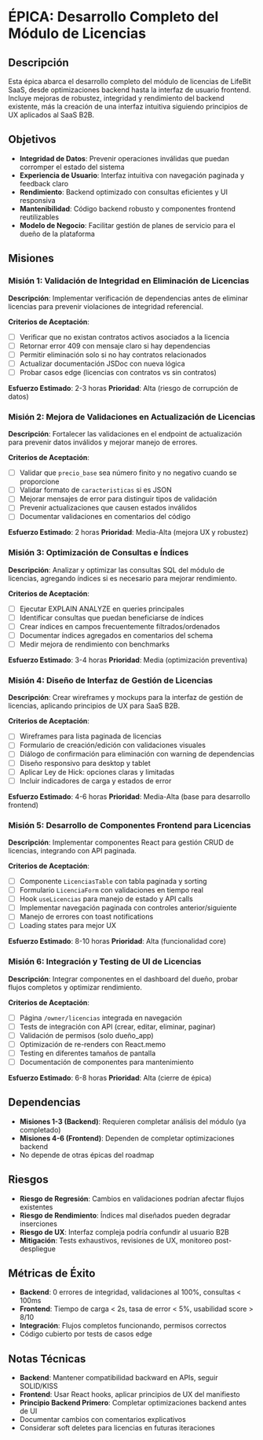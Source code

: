 # ÉPICA: Desarrollo Completo del Módulo de Licencias

## Descripción
Esta épica abarca el desarrollo completo del módulo de licencias de LifeBit SaaS, desde optimizaciones backend hasta la interfaz de usuario frontend. Incluye mejoras de robustez, integridad y rendimiento del backend existente, más la creación de una interfaz intuitiva siguiendo principios de UX aplicados al SaaS B2B.

## Objetivos
- **Integridad de Datos**: Prevenir operaciones inválidas que puedan corromper el estado del sistema
- **Experiencia de Usuario**: Interfaz intuitiva con navegación paginada y feedback claro
- **Rendimiento**: Backend optimizado con consultas eficientes y UI responsiva
- **Mantenibilidad**: Código backend robusto y componentes frontend reutilizables
- **Modelo de Negocio**: Facilitar gestión de planes de servicio para el dueño de la plataforma

## Misiones

### Misión 1: Validación de Integridad en Eliminación de Licencias
**Descripción**: Implementar verificación de dependencias antes de eliminar licencias para prevenir violaciones de integridad referencial.

**Criterios de Aceptación**:
- [ ] Verificar que no existan contratos activos asociados a la licencia
- [ ] Retornar error 409 con mensaje claro si hay dependencias
- [ ] Permitir eliminación solo si no hay contratos relacionados
- [ ] Actualizar documentación JSDoc con nueva lógica
- [ ] Probar casos edge (licencias con contratos vs sin contratos)

**Esfuerzo Estimado**: 2-3 horas
**Prioridad**: Alta (riesgo de corrupción de datos)

### Misión 2: Mejora de Validaciones en Actualización de Licencias
**Descripción**: Fortalecer las validaciones en el endpoint de actualización para prevenir datos inválidos y mejorar manejo de errores.

**Criterios de Aceptación**:
- [ ] Validar que `precio_base` sea número finito y no negativo cuando se proporcione
- [ ] Validar formato de `caracteristicas` si es JSON
- [ ] Mejorar mensajes de error para distinguir tipos de validación
- [ ] Prevenir actualizaciones que causen estados inválidos
- [ ] Documentar validaciones en comentarios del código

**Esfuerzo Estimado**: 2 horas
**Prioridad**: Media-Alta (mejora UX y robustez)

### Misión 3: Optimización de Consultas e Índices
**Descripción**: Analizar y optimizar las consultas SQL del módulo de licencias, agregando índices si es necesario para mejorar rendimiento.

**Criterios de Aceptación**:
- [ ] Ejecutar EXPLAIN ANALYZE en queries principales
- [ ] Identificar consultas que puedan beneficiarse de índices
- [ ] Crear índices en campos frecuentemente filtrados/ordenados
- [ ] Documentar índices agregados en comentarios del schema
- [ ] Medir mejora de rendimiento con benchmarks

**Esfuerzo Estimado**: 3-4 horas
**Prioridad**: Media (optimización preventiva)

### Misión 4: Diseño de Interfaz de Gestión de Licencias
**Descripción**: Crear wireframes y mockups para la interfaz de gestión de licencias, aplicando principios de UX para SaaS B2B.

**Criterios de Aceptación**:
- [ ] Wireframes para lista paginada de licencias
- [ ] Formulario de creación/edición con validaciones visuales
- [ ] Diálogo de confirmación para eliminación con warning de dependencias
- [ ] Diseño responsivo para desktop y tablet
- [ ] Aplicar Ley de Hick: opciones claras y limitadas
- [ ] Incluir indicadores de carga y estados de error

**Esfuerzo Estimado**: 4-6 horas
**Prioridad**: Media-Alta (base para desarrollo frontend)

### Misión 5: Desarrollo de Componentes Frontend para Licencias
**Descripción**: Implementar componentes React para gestión CRUD de licencias, integrando con API paginada.

**Criterios de Aceptación**:
- [ ] Componente `LicenciasTable` con tabla paginada y sorting
- [ ] Formulario `LicenciaForm` con validaciones en tiempo real
- [ ] Hook `useLicencias` para manejo de estado y API calls
- [ ] Implementar navegación paginada con controles anterior/siguiente
- [ ] Manejo de errores con toast notifications
- [ ] Loading states para mejor UX

**Esfuerzo Estimado**: 8-10 horas
**Prioridad**: Alta (funcionalidad core)

### Misión 6: Integración y Testing de UI de Licencias
**Descripción**: Integrar componentes en el dashboard del dueño, probar flujos completos y optimizar rendimiento.

**Criterios de Aceptación**:
- [ ] Página `/owner/licencias` integrada en navegación
- [ ] Tests de integración con API (crear, editar, eliminar, paginar)
- [ ] Validación de permisos (solo dueño_app)
- [ ] Optimización de re-renders con React.memo
- [ ] Testing en diferentes tamaños de pantalla
- [ ] Documentación de componentes para mantenimiento

**Esfuerzo Estimado**: 6-8 horas
**Prioridad**: Alta (cierre de épica)

## Dependencias
- **Misiones 1-3 (Backend)**: Requieren completar análisis del módulo (ya completado)
- **Misiones 4-6 (Frontend)**: Dependen de completar optimizaciones backend
- No depende de otras épicas del roadmap

## Riesgos
- **Riesgo de Regresión**: Cambios en validaciones podrían afectar flujos existentes
- **Riesgo de Rendimiento**: Índices mal diseñados pueden degradar inserciones
- **Riesgo de UX**: Interfaz compleja podría confundir al usuario B2B
- **Mitigación**: Tests exhaustivos, revisiones de UX, monitoreo post-despliegue

## Métricas de Éxito
- **Backend**: 0 errores de integridad, validaciones al 100%, consultas < 100ms
- **Frontend**: Tiempo de carga < 2s, tasa de error < 5%, usabilidad score > 8/10
- **Integración**: Flujos completos funcionando, permisos correctos
- Código cubierto por tests de casos edge

## Notas Técnicas
- **Backend**: Mantener compatibilidad backward en APIs, seguir SOLID/KISS
- **Frontend**: Usar React hooks, aplicar principios de UX del manifiesto
- **Principio Backend Primero**: Completar optimizaciones backend antes de UI
- Documentar cambios con comentarios explicativos
- Considerar soft deletes para licencias en futuras iteraciones